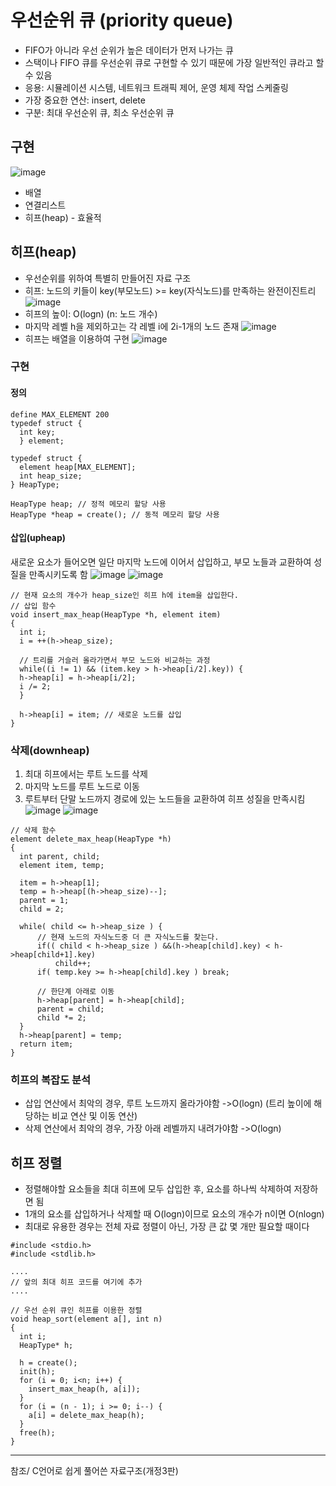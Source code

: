 # 우선순위 큐 (priority queue)
- FIFO가 아니라 우선 순위가 높은 데이터가 먼저 나가는 큐
- 스택이나 FIFO 큐를 우선순위 큐로 구현할 수 있기 때문에 가장 일반적인 큐라고 할 수 있음
- 응용: 시뮬레이션 시스템, 네트워크 트래픽 제어, 운영 체제 작업 스케줄링
- 가장 중요한 연산: insert, delete
- 구분: 최대 우선순위 큐, 최소 우선순위 큐

## 구현
![image](https://github.com/j1sooko/AlgorithmStudy/assets/70093771/68d73059-fa1d-4e3b-9755-d57d5938b827)

- 배열
- 연결리스트
- 히프(heap) - 효율적

## 히프(heap)
- 우선순위를 위하여 특별히 만들어진 자료 구조
- 히프: 노드의 키들이 key(부모노드) >= key(자식노드)를 만족하는 완전이진트리
![image](https://github.com/j1sooko/AlgorithmStudy/assets/70093771/7c79185d-2a7c-42c7-a3d5-64b34a05f51f)
- 히프의 높이: O(logn) (n: 노드 개수)
- 마지막 레벨 h을 제외하고는 각 레벨 i에 2i-1개의 노드 존재
![image](https://github.com/j1sooko/AlgorithmStudy/assets/70093771/45c43ff6-99c0-4d32-88b6-59bcc9cea0de)
- 히프는 배열을 이용하여 구현
![image](https://github.com/j1sooko/AlgorithmStudy/assets/70093771/fe40f832-946c-4ebc-933b-3a0c7259d6b6)

### 구현

#### 정의
```
define MAX_ELEMENT 200
typedef struct {
  int key;
  } element;

typedef struct {
  element heap[MAX_ELEMENT];
  int heap_size;
} HeapType;

HeapType heap; // 정적 메모리 할당 사용
HeapType *heap = create(); // 동적 메모리 할당 사용

```

#### 삽입(upheap)
새로운 요소가 들어오면 일단 마지막 노드에 이어서 삽입하고, 부모 노들과 교환하여 성질을 만족시키도록 함
![image](https://github.com/j1sooko/AlgorithmStudy/assets/70093771/394ab4ed-d4e9-4cf4-85d3-f7255bcd533b)
![image](https://github.com/j1sooko/AlgorithmStudy/assets/70093771/5111194e-756d-4260-83f7-7a4e3bcaa902)

```
// 현재 요소의 개수가 heap_size인 히프 h에 item을 삽입한다.
// 삽입 함수
void insert_max_heap(HeapType *h, element item)
{
  int i;
  i = ++(h->heap_size);

  // 트리를 거슬러 올라가면서 부모 노드와 비교하는 과정
  while((i != 1) && (item.key > h->heap[i/2].key)) {
  h->heap[i] = h->heap[i/2];
  i /= 2;
  }

  h->heap[i] = item; // 새로운 노드를 삽입
}

```

### 삭제(downheap)
1. 최대 히프에서는 루트 노드를 삭제
2. 마지막 노드를 루트 노드로 이동
3. 루트부터 단말 노드까지 경로에 있는 노드들을 교환하여 히프 성질을 만족시킴
![image](https://github.com/j1sooko/AlgorithmStudy/assets/70093771/803eea40-d0a2-4936-ae9c-11faf0695d20)
![image](https://github.com/j1sooko/AlgorithmStudy/assets/70093771/c23df294-a6bf-46d3-9984-7726efa303e6)

```
// 삭제 함수
element delete_max_heap(HeapType *h)
{
  int parent, child;
  element item, temp;

  item = h->heap[1];
  temp = h->heap[(h->heap_size)--];
  parent = 1;
  child = 2;

  while( child <= h->heap_size ) {
      // 현재 노드의 자식노드중 더 큰 자식노드를 찾는다.
      if(( child < h->heap_size ) &&(h->heap[child].key) < h->heap[child+1].key)
          child++;
      if( temp.key >= h->heap[child].key ) break;

      // 한단계 아래로 이동
      h->heap[parent] = h->heap[child];
      parent = child;
      child *= 2;
  }
  h->heap[parent] = temp;
  return item;
}
```

### 히프의 복잡도 분석
- 삽입 연산에서 최악의 경우, 루트 노드까지 올라가야함 ->O(logn) (트리 높이에 해당하는 비교 연산 및 이동 연산)
- 삭제 연산에서 최악의 경우, 가장 아래 레벨까지 내려가야함 ->O(logn)

## 히프 정렬
- 정렬해야할 요소들을 최대 히프에 모두 삽입한 후, 요소를 하나씩 삭제하여 저장하면 됨
- 1개의 요소를 삽입하거나 삭제할 때 O(logn)이므로 요소의 개수가 n이면 O(nlogn)
- 최대로 유용한 경우는 전체 자료 정렬이 아닌, 가장 큰 값 몇 개만 필요할 때이다

```
#include <stdio.h>
#include <stdlib.h>

....
// 앞의 최대 히프 코드를 여기에 추가
....

// 우선 순위 큐인 히프를 이용한 정렬
void heap_sort(element a[], int n)
{
  int i;
  HeapType* h;

  h = create();
  init(h);
  for (i = 0; i<n; i++) {
    insert_max_heap(h, a[i]);
  }
  for (i = (n - 1); i >= 0; i--) {
    a[i] = delete_max_heap(h);
  }
  free(h);
}
```


---
참조/ C언어로 쉽게 풀어쓴 자료구조(개정3판)
